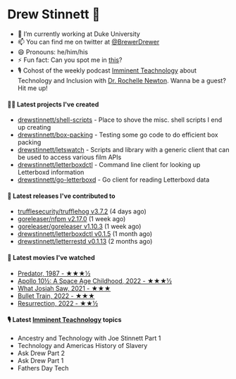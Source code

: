 
# Drew Stinnett 👋

- 🔭 I’m currently working at Duke University
- 📫 You can find me on twitter at [@BrewerDrewer](https://twitter.com/BrewerDrewer)
- 😄 Pronouns: he/him/his
- ⚡ Fun fact: Can you spot me in [this](https://www.youtube.com/watch?v=oL9WnB0qHBA)?
- 🎙 Cohost of the weekly podcast [Imminent Teachnology](https://podcast.imminentteachnology.com/) about Technology and Inclusion with [Dr. Rochelle Newton](https://www.linkedin.com/in/drrochellenewton/). Wanna be a guest? Hit me up!

#### 👨‍💻 Latest projects I've created
- [drewstinnett/shell-scripts](https://github.com/drewstinnett/shell-scripts) - Place to shove the misc. shell scripts I end up creating
- [drewstinnett/box-packing](https://github.com/drewstinnett/box-packing) - Testing some go code to do efficient box packing
- [drewstinnett/letswatch](https://github.com/drewstinnett/letswatch) - Scripts and library with a generic client that can be used to access various film APIs
- [drewstinnett/letterboxdctl](https://github.com/drewstinnett/letterboxdctl) - Command line client for looking up Letterboxd information
- [drewstinnett/go-letterboxd](https://github.com/drewstinnett/go-letterboxd) - Go client for reading Letterboxd data

#### 🚀 Latest releases I've contributed to
- [trufflesecurity/trufflehog v3.7.2](https://github.com/trufflesecurity/trufflehog/releases/tag/v3.7.2) (4 days ago)
- [goreleaser/nfpm v2.17.0](https://github.com/goreleaser/nfpm/releases/tag/v2.17.0) (1 week ago)
- [goreleaser/goreleaser v1.10.3](https://github.com/goreleaser/goreleaser/releases/tag/v1.10.3) (1 week ago)
- [drewstinnett/letterboxdctl v0.1.5](https://github.com/drewstinnett/letterboxdctl/releases/tag/v0.1.5) (1 month ago)
- [drewstinnett/letterrestd v0.1.13](https://github.com/drewstinnett/letterrestd/releases/tag/v0.1.13) (2 months ago)

#### 🍿 Latest movies I've watched
- [Predator, 1987 - ★★★½](https://letterboxd.com/mondodrew/film/predator/)
- [Apollo 10½: A Space Age Childhood, 2022 - ★★★½](https://letterboxd.com/mondodrew/film/apollo-10-a-space-age-childhood/)
- [What Josiah Saw, 2021 - ★★★](https://letterboxd.com/mondodrew/film/what-josiah-saw/)
- [Bullet Train, 2022 - ★★★](https://letterboxd.com/mondodrew/film/bullet-train/)
- [Resurrection, 2022 - ★★½](https://letterboxd.com/mondodrew/film/resurrection-2022/)

#### 🎙 Latest [Imminent Teachnology](https://podcast.imminentteachnology.com/) topics
- Ancestry and Technology with Joe Stinnett Part 1
- Technology and Americas History of Slavery
- Ask Drew Part 2
- Ask Drew Part 1
- Fathers Day Tech
